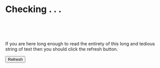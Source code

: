 <h1 id="fileserverstatus">Checking . . .</h1>
<br><br><br>
<p>If you are here long enough to read the entirety of this long and tedious string of text then you should click the refresh button.</p>
<a href='{{ site.github.url }}'><button name='Refresh'>Refresh</button></a>
<script type='text/javascript'>
	function isSiteOnline(url,callback) {
		// try to load favicon
		var timer = setTimeout(function(){
			// timeout after 5 seconds
			callback(false);
		},5000)

		var img = document.createElement("img");
		img.onload = function() {
			clearTimeout(timer);
			callback(true);
		}

		img.onerror = function() {
			clearTimeout(timer);
			callback(false);
		}
		// add timestamp to bust the cache
		img.src = url+"/favicon.ico?"+(new Date().getTime());
	}

	isSiteOnline("http://lunar.zapto.org",function(result){
		if(result) {
			document.getElementById('fileserverstatus').innerHTML = "Success, boi bye.";
			window.location='http://lunar.zapto.org';
		}
		else {
			document.getElementById('fileserverstatus').innerHTML = "Failed, but I got a backup, boi bye.";
			window.location='/fs-mirror';
		}
	})
</script>